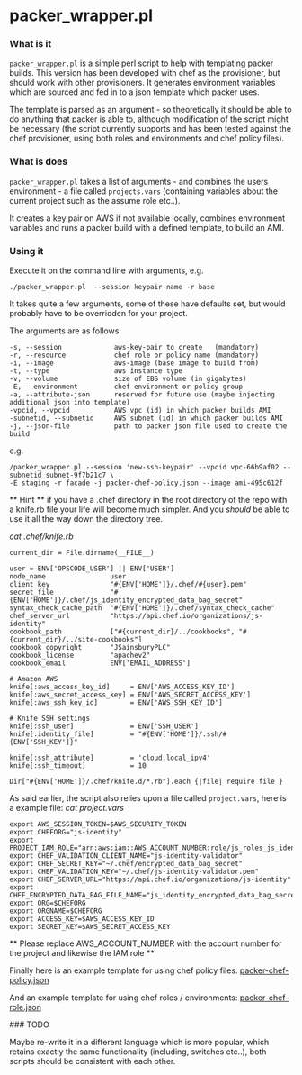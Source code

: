 packer_wrapper.pl
=================

### What is it

`packer_wrapper.pl` is a simple perl script to help with templating packer builds. This version has been developed with chef as the provisioner, but should work with other provisioners. It generates environment variables which are sourced and fed in to a json template which packer uses.

The template is parsed as an argument - so theoretically it should be able to do anything that packer is able to, although modification of the script might be necessary (the script currently supports and has been tested against the chef provisioner, using both roles and environments and chef policy files).

### What is does

`packer_wrapper.pl` takes a list of arguments - and combines the users environment - a file called `projects.vars` (containing variables about the current project such as the assume role etc..).

It creates a key pair on AWS if not available locally, combines environment variables and runs a packer build with a defined template, to build an AMI.




### Using it

Execute it on the command line with arguments, e.g.

`./packer_wrapper.pl  --session keypair-name -r base`

It takes quite a few arguments, some of these have defaults set, but would probably have to be overridden for your project.

The arguments are as follows:

```
-s, --session             aws-key-pair to create   (mandatory)
-r, --resource            chef role or policy name (mandatory)
-i, --image               aws-image (base image to build from)
-t, --type                aws instance type
-v, --volume              size of EBS volume (in gigabytes)
-E, --environment         chef environment or policy group
-a, --attribute-json      reserved for future use (maybe injecting additional json into template)
-vpcid, --vpcid           AWS vpc (id) in which packer builds AMI
-subnetid, --subnetid     AWS subnet (id) in which packer builds AMI
-j, --json-file           path to packer json file used to create the build
```

e.g.

```
/packer_wrapper.pl --session 'new-ssh-keypair' --vpcid vpc-66b9af02 --subnetid subnet-9f7b21c7 \
-E staging -r facade -j packer-chef-policy.json --image ami-495c612f
```

** Hint **
if you have a .chef directory in the root directory of the repo with a knife.rb file your life will become much simpler. And you *should* be able to use it all the way down the directory tree.

*cat .chef/knife.rb*
```
current_dir = File.dirname(__FILE__)

user = ENV['OPSCODE_USER'] || ENV['USER']
node_name                user
client_key               "#{ENV['HOME']}/.chef/#{user}.pem"
secret_file              "#{ENV['HOME']}/.chef/js_identity_encrypted_data_bag_secret"
syntax_check_cache_path  "#{ENV['HOME']}/.chef/syntax_check_cache"
chef_server_url          "https://api.chef.io/organizations/js-identity"
cookbook_path            ["#{current_dir}/../cookbooks", "#{current_dir}/../site-cookbooks"]
cookbook_copyright       "JSainsburyPLC"
cookbook_license         "apachev2"
cookbook_email           ENV['EMAIL_ADDRESS']

# Amazon AWS
knife[:aws_access_key_id]     = ENV['AWS_ACCESS_KEY_ID']
knife[:aws_secret_access_key] = ENV['AWS_SECRET_ACCESS_KEY']
knife[:aws_ssh_key_id]        = ENV['AWS_SSH_KEY_ID']

# Knife SSH settings
knife[:ssh_user]              = ENV['SSH_USER']
knife[:identity_file]         = "#{ENV['HOME']}/.ssh/#{ENV['SSH_KEY']}"

knife[:ssh_attribute]         = 'cloud.local_ipv4'
knife[:ssh_timeout]           = 10

Dir["#{ENV['HOME']}/.chef/knife.d/*.rb"].each {|file| require file }
```

As said earlier, the script also relies upon a file called `project.vars`, here is a example file:
*cat project.vars*
```
export AWS_SESSION_TOKEN=$AWS_SECURITY_TOKEN
export CHEFORG="js-identity"
export PROJECT_IAM_ROLE="arn:aws:iam::AWS_ACCOUNT_NUMBER:role/js_roles_js_identity_partial"
export CHEF_VALIDATION_CLIENT_NAME="js-identity-validator"
export CHEF_SECRET_KEY="~/.chef/encrypted_data_bag_secret"
export CHEF_VALIDATION_KEY="~/.chef/js-identity-validator.pem"
export CHEF_SERVER_URL="https://api.chef.io/organizations/js-identity"
export CHEF_ENCRYPTED_DATA_BAG_FILE_NAME="js_identity_encrypted_data_bag_secret"
export ORG=$CHEFORG
export ORGNAME=$CHEFORG
export ACCESS_KEY=$AWS_ACCESS_KEY_ID
export SECRET_KEY=$AWS_SECRET_ACCESS_KEY
```

** Please replace AWS_ACCOUNT_NUMBER with the account number for the project and likewise the IAM role **

Finally here is an example template for using chef policy files:
[packer-chef-policy.json](packer-chef-policy.json)

And an example template for using chef roles / environments:
[packer-chef-role.json](packer-chef-role.json)



### TODO

Maybe re-write it in a different language which is more popular, which retains exactly the same functionality (including, switches etc..), both scripts should be consistent with each other.

